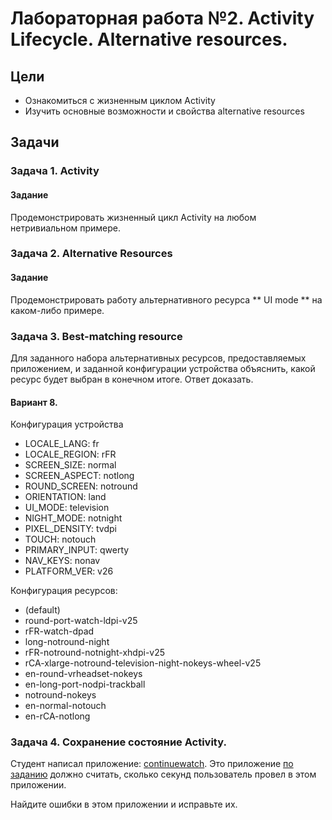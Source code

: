 # Лабораторная работа №2. Activity Lifecycle. Alternative resources.  
## Цели  
* Ознакомиться с жизненным циклом Activity  
* Изучить основные возможности и свойства alternative resources  
  
## Задачи  
### Задача 1. Activity  
#### Задание  
Продемонстрировать жизненный цикл Activity на любом нетривиальном примере.  
  

### Задача 2. Alternative Resources  
#### Задание  
Продемонстрировать работу альтернативного ресурса ** UI mode ** на каком-либо примере.  
  

### Задача 3. Best-matching resource  
Для заданного набора альтернативных ресурсов, предоставляемых приложением, и заданной конфигурации устройства объяснить, какой ресурс будет выбран в конечном итоге. Ответ доказать.
#### Вариант 8. 
Конфигурация устройства
- LOCALE_LANG: fr
- LOCALE_REGION: rFR
- SCREEN_SIZE: normal
- SCREEN_ASPECT: notlong
- ROUND_SCREEN: notround
- ORIENTATION: land
- UI_MODE: television
- NIGHT_MODE: notnight
- PIXEL_DENSITY: tvdpi
- TOUCH: notouch
- PRIMARY_INPUT: qwerty
- NAV_KEYS: nonav
- PLATFORM_VER: v26

Конфигурация ресурсов:
- (default)
- round-port-watch-ldpi-v25
- rFR-watch-dpad
- long-notround-night
- rFR-notround-notnight-xhdpi-v25
- rCA-xlarge-notround-television-night-nokeys-wheel-v25
- en-round-vrheadset-nokeys
- en-long-port-nodpi-trackball
- notround-nokeys
- en-normal-notouch
- en-rCA-notlong

### Задача 4. Сохранение состояние Activity.  
Студент написал приложение: [continuewatch](continuewatch). Это приложение [по заданию](continuewatch/README.md) должно считать, сколько секунд пользователь провел в этом приложении.  

Найдите ошибки в этом приложении и исправьте их.
